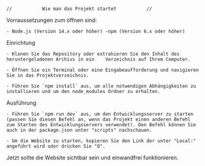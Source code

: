     //           Wie man das Projekt startet           //

Vorraussetzungen zum öffnen sind:

    - Node.js (Version 14.x oder höher) -npm (Version 6.x oder höher)

Einrichtung

    - Klonen Sie das Repository oder extrahieren Sie den Inhalt des heruntergeladenen Archivs in ein    Verzeichnis auf Ihrem Computer.

    - Öffnen Sie ein Terminal oder eine Eingabeaufforderung und navigieren Sie in das Projektverzeichnis.

    - Führen Sie `npm install` aus, um alle notwendigen Abhängigkeiten zu installieren und um den node_modules Ordner zu erhalten.

Ausführung

    - Führen Sie `npm run dev` aus, um den Entwicklungsserver zu starten (passen Sie diesen Befehl an, wenn das Projekt einen anderen Befehl zum Starten des Entwicklungsservers verwendet). Den Befehl können Sie auch in der package.json unter "scripts" nachschauen.

    - Um die Website zu starten, kopieren Sie den Link der unter "Local:" angeführt wird oder drücken Sie "O".

Jetzt sollte die Website sichtbar sein und einwandfrei funktionieren.
